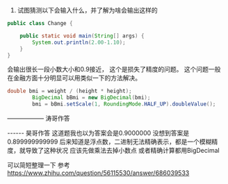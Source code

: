 1. 试图猜测以下会输入什么，并了解为啥会输出这样的
```java
public class Change {

    public static void main(String[] args) {
        System.out.println(2.00-1.10);
    }
}

```
会输出很长一段小数大小和0.9接近， 这个是损失了精度的问题。
这个问题一般在金融方面十分明显可以用类似一下的方法解决。
```java
double bmi = weight / (height * height);
        BigDecimal bBmi = new BigDecimal(bmi);
        bmi = bBmi.setScale(1, RoundingMode.HALF_UP).doubleValue();
```

 




—————— 涛哥作答












------ 昊哥作答
这道题我也以为答案会是0.9000000
没想到答案是0.899999999999
后来知道是浮点数，二进制无法精确表示，都是一个模糊精度，就导致了这种状况
应该先做乘法去掉小数点
或者精确计算都用BigDecimal




可以简短整理一下
参考      https://www.zhihu.com/question/56115530/answer/686039533